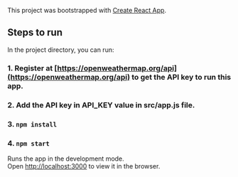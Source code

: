 This project was bootstrapped with [Create React App](https://github.com/facebook/create-react-app).

## Steps to run

In the project directory, you can run:
### 1. Register at [https://openweathermap.org/api](https://openweathermap.org/api) to get the API key to run this app.
### 2. Add the API key in API_KEY value in src/app.js file.
### 3. `npm install`
### 4. `npm start`

Runs the app in the development mode.<br>
Open [http://localhost:3000](http://localhost:3000) to view it in the browser.